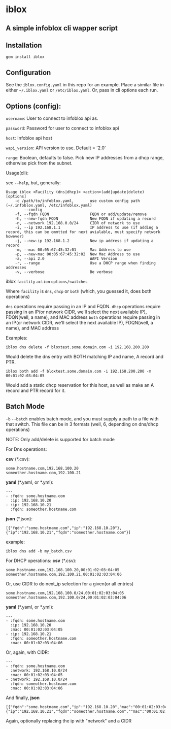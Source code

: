 # iblox

A simple infoblox cli wapper script
-----------------------------------

Installation
------------

`gem install iblox`

Configuration
-------------
See the `iblox.config.yaml` in this repo for an example. Place a similar file in either
`~/.iblox.yaml` or `/etc/iblox.yaml`. Or, pass in cli options each run.

Options (config):
--------

`username`: User to connect to infoblox api as.

`password`: Password for user to connect to infoblox api

`host`: Infoblox api host

`wapi_version`: API version to use. Default = '2.0'

`range`: Boolean, defaults to false. Pick new IP addresses from a dhcp range, otherwise pick from the subnet.

Usage(cli):

see `--help`, but, generally:

```
Usage iblox <Facility (dns|dhcp)> <action>(add|update|delete) [options]
    -c /path/to/infoblox.yaml,       use custom config path (~/.infoblox.yaml, /etc/infoblox.yaml)
        --config
    -f, --fqdn FQDN                  FQDN or add/update/remove
    -h, --new-fqdn FQDN              New FQDN if updating a record
    -n, --network 192.168.0.0/24     CIDR of network to use
    -i, --ip 192.168.1.1             IP address to use (if adding a record, this can be ommtted for next avialable, must specify network however)
    -j, --new-ip 192.168.1.2         New ip address if updating a record
    -m, --mac 00:05:67:45:32:01      Mac Address to use
    -p, --new-mac 00:05:67:45:32:02  New Mac Address to use
    -a, --api 2.0                    WAPI Version
    -r, --range                      Use a DHCP range when finding addresses
    -v, --verbose                    Be verbose
```



iblox `facility` `action` `options/switches`

Where `facility` is `dns`, `dhcp` or `both` (which, you guessed it, does both operations)

`dns` operations require passing in an IP and FQDN.
`dhcp` operations require passing in an IP(or network CIDR, we'll select the next available IP), FDQN(well, a name), and MAC address
`both` operations require passing in an IP(or network CIDR, we'll select the next available IP), FDQN(well, a name), and MAC address

Examples:

```
iblox dns delete -f bloxtest.some.domain.com -i 192.168.200.200
```
Would delete the dns entry with BOTH matching IP and name, A record and PTR.

```
iblox both add -f bloxtest.some.domain.com -i 192.168.200.200 -m 00:01:02:03:04:05
```
Would add a static dhcp reservation for this host, as well as make an A record and PTR record for it.


Batch Mode
----------

`-b` `--batch` enables batch mode, and you must supply a path to a file with that switch.
This file can be in 3 formats (well, 6, depending on dns/dhcp operations)

NOTE: Only add/delete is supported for batch mode

For Dns operations:

**csv** (*.csv):
```
some.hostname.com,192.168.100.20
someother.hostname.com,192.100.21
```

**yaml** (*.yaml, or *.yml):
```
---
- :fqdn: some.hostname.com
  :ip: 192.168.10.20
- :ip: 192.168.10.21
  :fqdn: someother.hostname.com
```

**json** (*.json):
```
[{"fqdn":"some.hostname.com","ip":"192.168.10.20"},{"ip":"192.168.10.21","fqdn":"someother.hostname.com"}]
```

example:

```
iblox dns add -b my_batch.csv
```

For DHCP operations:
**csv** (*.csv):
```
some.hostname.com,192.168.100.20,00:01:02:03:04:05
someother.hostname.com,192.100.21,00:01:02:03:04:06
```
Or, use CIDR to do next_ip selection for a given(or all entries)
```
some.hostname.com,192.168.100.0/24,00:01:02:03:04:05
someother.hostname.com,192.100.0/24,00:01:02:03:04:06
```

**yaml** (*.yaml, or *.yml):
```
---
- :fqdn: some.hostname.com
  :ip: 192.168.10.20
  :mac: 00:01:02:03:04:05
- :ip: 192.168.10.21
  :fqdn: someother.hostname.com
  :mac: 00:01:02:03:04:06
```

Or, again, with CIDR:
```
---
- :fqdn: some.hostname.com
  :network: 192.168.10.0/24
  :mac: 00:01:02:03:04:05
- :network: 192.168.10.0/24
  :fqdn: someother.hostname.com
  :mac: 00:01:02:03:04:06
```

And finally, **json**

```
[{"fqdn":"some.hostname.com","ip":"192.168.10.20","mac":"00:01:02:03:04:05"},{"ip":"192.168.10.21","fqdn":"someother.hostname.com",""mac":"00:01:02:03:04:05}]
```

Again, optionally replacing the ip with "network" and a CIDR
